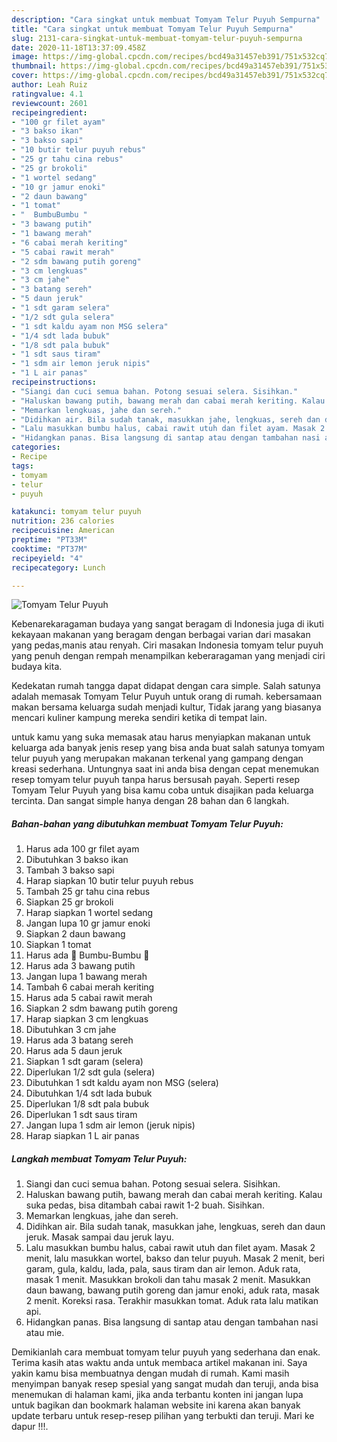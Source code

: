 ```yaml
---
description: "Cara singkat untuk membuat Tomyam Telur Puyuh Sempurna"
title: "Cara singkat untuk membuat Tomyam Telur Puyuh Sempurna"
slug: 2131-cara-singkat-untuk-membuat-tomyam-telur-puyuh-sempurna
date: 2020-11-18T13:37:09.458Z
image: https://img-global.cpcdn.com/recipes/bcd49a31457eb391/751x532cq70/tomyam-telur-puyuh-foto-resep-utama.jpg
thumbnail: https://img-global.cpcdn.com/recipes/bcd49a31457eb391/751x532cq70/tomyam-telur-puyuh-foto-resep-utama.jpg
cover: https://img-global.cpcdn.com/recipes/bcd49a31457eb391/751x532cq70/tomyam-telur-puyuh-foto-resep-utama.jpg
author: Leah Ruiz
ratingvalue: 4.1
reviewcount: 2601
recipeingredient:
- "100 gr filet ayam"
- "3 bakso ikan"
- "3 bakso sapi"
- "10 butir telur puyuh rebus"
- "25 gr tahu cina rebus"
- "25 gr brokoli"
- "1 wortel sedang"
- "10 gr jamur enoki"
- "2 daun bawang"
- "1 tomat"
- "  BumbuBumbu "
- "3 bawang putih"
- "1 bawang merah"
- "6 cabai merah keriting"
- "5 cabai rawit merah"
- "2 sdm bawang putih goreng"
- "3 cm lengkuas"
- "3 cm jahe"
- "3 batang sereh"
- "5 daun jeruk"
- "1 sdt garam selera"
- "1/2 sdt gula selera"
- "1 sdt kaldu ayam non MSG selera"
- "1/4 sdt lada bubuk"
- "1/8 sdt pala bubuk"
- "1 sdt saus tiram"
- "1 sdm air lemon jeruk nipis"
- "1 L air panas"
recipeinstructions:
- "Siangi dan cuci semua bahan. Potong sesuai selera. Sisihkan."
- "Haluskan bawang putih, bawang merah dan cabai merah keriting. Kalau suka pedas, bisa ditambah cabai rawit 1-2 buah. Sisihkan."
- "Memarkan lengkuas, jahe dan sereh."
- "Didihkan air. Bila sudah tanak, masukkan jahe, lengkuas, sereh dan daun jeruk. Masak sampai dau jeruk layu."
- "Lalu masukkan bumbu halus, cabai rawit utuh dan filet ayam. Masak 2 menit, lalu masukkan wortel, bakso dan telur puyuh. Masak 2 menit, beri garam, gula, kaldu, lada, pala, saus tiram dan air lemon. Aduk rata, masak 1 menit. Masukkan brokoli dan tahu masak 2 menit. Masukkan daun bawang, bawang putih goreng dan jamur enoki, aduk rata, masak 2 menit. Koreksi rasa. Terakhir masukkan tomat. Aduk rata lalu matikan api."
- "Hidangkan panas. Bisa langsung di santap atau dengan tambahan nasi atau mie."
categories:
- Recipe
tags:
- tomyam
- telur
- puyuh

katakunci: tomyam telur puyuh 
nutrition: 236 calories
recipecuisine: American
preptime: "PT33M"
cooktime: "PT37M"
recipeyield: "4"
recipecategory: Lunch

---
```



![Tomyam Telur Puyuh](https://img-global.cpcdn.com/recipes/bcd49a31457eb391/751x532cq70/tomyam-telur-puyuh-foto-resep-utama.jpg)

Kebenarekaragaman budaya yang sangat beragam di Indonesia juga di ikuti kekayaan makanan yang beragam dengan berbagai varian dari masakan yang pedas,manis atau renyah. Ciri masakan Indonesia tomyam telur puyuh yang penuh dengan rempah menampilkan keberaragaman yang menjadi ciri budaya kita.




Kedekatan rumah tangga dapat didapat dengan cara simple. Salah satunya adalah memasak Tomyam Telur Puyuh untuk orang di rumah. kebersamaan makan bersama keluarga sudah menjadi kultur, Tidak jarang yang biasanya mencari kuliner kampung mereka sendiri ketika di tempat lain.

untuk kamu yang suka memasak atau harus menyiapkan makanan untuk keluarga ada banyak jenis resep yang bisa anda buat salah satunya tomyam telur puyuh yang merupakan makanan terkenal yang gampang dengan kreasi sederhana. Untungnya saat ini anda bisa dengan cepat menemukan resep tomyam telur puyuh tanpa harus bersusah payah.
Seperti resep Tomyam Telur Puyuh yang bisa kamu coba untuk disajikan pada keluarga tercinta. Dan sangat simple hanya dengan 28 bahan dan 6 langkah.


<!--inarticleads1-->

##### Bahan-bahan yang dibutuhkan membuat Tomyam Telur Puyuh:

1. Harus ada 100 gr filet ayam
1. Dibutuhkan 3 bakso ikan
1. Tambah 3 bakso sapi
1. Harap siapkan 10 butir telur puyuh rebus
1. Tambah 25 gr tahu cina rebus
1. Siapkan 25 gr brokoli
1. Harap siapkan 1 wortel sedang
1. Jangan lupa 10 gr jamur enoki
1. Siapkan 2 daun bawang
1. Siapkan 1 tomat
1. Harus ada  💮 Bumbu-Bumbu 💮
1. Harus ada 3 bawang putih
1. Jangan lupa 1 bawang merah
1. Tambah 6 cabai merah keriting
1. Harus ada 5 cabai rawit merah
1. Siapkan 2 sdm bawang putih goreng
1. Harap siapkan 3 cm lengkuas
1. Dibutuhkan 3 cm jahe
1. Harus ada 3 batang sereh
1. Harus ada 5 daun jeruk
1. Siapkan 1 sdt garam (selera)
1. Diperlukan 1/2 sdt gula (selera)
1. Dibutuhkan 1 sdt kaldu ayam non MSG (selera)
1. Dibutuhkan 1/4 sdt lada bubuk
1. Diperlukan 1/8 sdt pala bubuk
1. Diperlukan 1 sdt saus tiram
1. Jangan lupa 1 sdm air lemon (jeruk nipis)
1. Harap siapkan 1 L air panas




<!--inarticleads2-->

##### Langkah membuat  Tomyam Telur Puyuh:

1. Siangi dan cuci semua bahan. Potong sesuai selera. Sisihkan.
1. Haluskan bawang putih, bawang merah dan cabai merah keriting. Kalau suka pedas, bisa ditambah cabai rawit 1-2 buah. Sisihkan.
1. Memarkan lengkuas, jahe dan sereh.
1. Didihkan air. Bila sudah tanak, masukkan jahe, lengkuas, sereh dan daun jeruk. Masak sampai dau jeruk layu.
1. Lalu masukkan bumbu halus, cabai rawit utuh dan filet ayam. Masak 2 menit, lalu masukkan wortel, bakso dan telur puyuh. Masak 2 menit, beri garam, gula, kaldu, lada, pala, saus tiram dan air lemon. Aduk rata, masak 1 menit. Masukkan brokoli dan tahu masak 2 menit. Masukkan daun bawang, bawang putih goreng dan jamur enoki, aduk rata, masak 2 menit. Koreksi rasa. Terakhir masukkan tomat. Aduk rata lalu matikan api.
1. Hidangkan panas. Bisa langsung di santap atau dengan tambahan nasi atau mie.




Demikianlah cara membuat tomyam telur puyuh yang sederhana dan enak. Terima kasih atas waktu anda untuk membaca artikel makanan ini. Saya yakin kamu bisa membuatnya dengan mudah di rumah. Kami masih menyimpan banyak resep spesial yang sangat mudah dan teruji, anda bisa menemukan di halaman kami, jika anda terbantu konten ini jangan lupa untuk bagikan dan bookmark halaman website ini karena akan banyak update terbaru untuk resep-resep pilihan yang terbukti dan teruji. Mari ke dapur !!!. 
